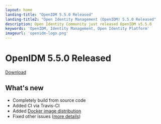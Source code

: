```yaml
---
layout: home
landing-title: "OpenIDM 5.5.0 Released"
landing-title2: "Open Identity Management (OpenIDM) 5.5.0 Released"
description: Open Identity Community just released OpenIDM v5.5.0
keywords: 'OpenIDM, Identity Management, Open Identity Platform'
imageurl: 'openidm-logo.png'
---
```

# OpenIDM 5.5.0 Released
[Download](https://github.com/OpenIdentityPlatform/OpenIDM/releases/tag/5.5.0)
## What's new
* Completely build from source code
* Added CI via Travis-CI
* Added [Docker image distribution](https://cloud.docker.com/u/openidentityplatform/repository/docker/openidentityplatform/openidm)
* Fixed other issues ([more details](https://github.com/OpenIdentityPlatform/OpenIDM/compare/c8c0cfbea5e90083e6d825004a2f52a6b595bea4...d426085bdd587bec136270384d70aea1b2cc809e))

